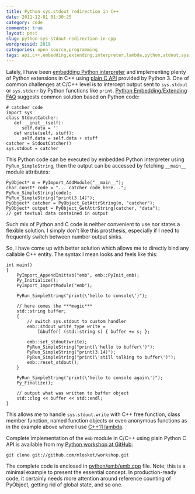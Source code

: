 ```yaml
---
title: Python sys.stdout redirection in C++
date: 2011-12-01 01:30:25
category: code
comments: true
layout: post
slug: python-sys-stdout-redirection-in-cpp
wordpressid: 2819
categories: open source,programming
tags: api,c++,embedding,extending,interpreter,lambda,python,stdout,sys
---
```


Lately, I have been [embedding Python interpreter](http://docs.python.org/py3k/extending/embedding.html) and implementing plenty of Python extensions in C++ using [plain C API](http://docs.python.org/py3k/c-api/index.html) provided by Python 3. One of common challenges at C/C++ level is to intercept output sent to `sys.stdout` or `sys.stderr` by Python functions like `print`. [Python Embedding/Extending FAQ](http://docs.python.org/py3k/faq/extending.html) suggests common solution based on Python code:


``` 
# catcher code
import sys
class StdoutCatcher:
   def __init__(self):
      self.data = ''
   def write(self, stuff):
      self.data = self.data + stuff
catcher = StdoutCatcher()
sys.stdout = catcher
```


This Python code can be executed by embedded Python interpreter using `PyRun_SimpleString`, then the output can be accessed by fetching `__main__` module attributes:


```
PyObject* m = PyImport_AddModule("__main__");
char const* code = "... catcher code here...";
PyRun_SimpleString(code);
PyRun_SimpleString("print(3.14)");
PyObject* catcher = PyObject_GetAttrString(m, "catcher");
PyObject* output = PyObject_GetAttrString(catcher, "data");
// get textual data contained in output
```


Such mix of Python and C code is neither convenient to use nor states a flexible solution. I simply don't like this prosthesis, especially if I need to frequently switch between number output sinks.


So, I have come up with better solution which allows me to directly bind any callable C++ entity. The syntax I mean looks and feels like this:

    
```
int main()
{
    PyImport_AppendInittab("emb", emb::PyInit_emb);
    Py_Initialize();
    PyImport_ImportModule("emb");

    PyRun_SimpleString("print(\'hello to console\')");

    // here comes the ***magic***
    std::string buffer;
    {
        // switch sys.stdout to custom handler
        emb::stdout_write_type write = 
            [&buffer] (std::string s) { buffer += s; };

        emb::set_stdout(write);
        PyRun_SimpleString("print(\'hello to buffer\')");
        PyRun_SimpleString("print(3.14)");
        PyRun_SimpleString("print(\'still talking to buffer\')");
        emb::reset_stdout();
    }

    PyRun_SimpleString("print(\'hello to console again\')");
    Py_Finalize();

    // output what was written to buffer object
    std::clog << buffer << std::endl;
}
```

    
This allows me to handle `sys.stdout.write` with C++ free function, class member function, named function objects or even anonymous functions as in the example above where I use [C++11 lambda](http://en.wikipedia.org/wiki/C%2B%2B11).


Complete implementation of the `emb` module in C/C++ using plain Python C API is available from my [Python workshop at GitHub](https://github.com/mloskot/workshop/tree/master/python):


```
git clone git://github.com/mloskot/workshop.git
```


The complete code is enclosed in [python/emb/emb.cpp](https://github.com/mloskot/workshop/blob/master/python/emb/emb.cpp) file. Note, this is a minimal example to present the essential concept. In production-ready code, it certainly needs more attention around reference counting of PyObject, getting rid of global state, and so one.
